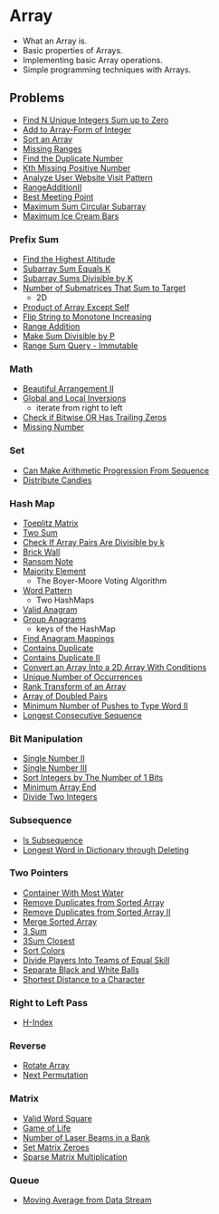 # Array

* What an Array is.
* Basic properties of Arrays.
* Implementing basic Array operations.
* Simple programming techniques with Arrays.

## Problems

- [Find N Unique Integers Sum up to Zero](./FindNUniqueIntegersSumUpToZero.md)
- [Add to Array-Form of Integer](./AddToArrayFormInteger.md)
- [Sort an Array](./SortAnArray.md)
- [Missing Ranges](./MissingRanges.md)
- [Find the Duplicate Number](./FindTheDuplicateNumber.md)
- [Kth Missing Positive Number](./KthMissingPosNum.md)
- [Analyze User Website Visit Pattern](./AnalyzeUserWebsiteVisitPattern.md)
- [RangeAdditionII](./RangeAdditionII.md)
- [Best Meeting Point](./BestMeetingPoint.md)
- [Maximum Sum Circular Subarray](./MaxSumCircularSubarray.md)
- [Maximum Ice Cream Bars](./MaximumIceCreamBars.md)

### Prefix Sum

- [Find the Highest Altitude](./FindTheHighestAltitude.md)
- [Subarray Sum Equals K](./SubarraySumEqualsK.md)
- [Subarray Sums Divisible by K](./SubarraySumsDivisibleK.md)
- [Number of Submatrices That Sum to Target](./NumberSubmatricesSumTarget.md)
  - 2D
- [Product of Array Except Self](./ProductOfArrayExceptSelf.md)
- [Flip String to Monotone Increasing](./FlipStringMonoIncreasing.md)
- [Range Addition](./RangeAddition.md)
- [Make Sum Divisible by P](./MakeSumDivisibleP.md)
- [Range Sum Query - Immutable](./RangeSumQueryImmutable.md)

### Math

- [Beautiful Arrangement II](./BeautifulArrangementII.md)
- [Global and Local Inversions](./GlobalLocalInversions.md)
  - iterate from right to left
- [Check if Bitwise OR Has Trailing Zeros](./CheckIfBitwiseORHasTrailingZeros.md)
- [Missing Number](./MissingNumber.md)

### Set

- [Can Make Arithmetic Progression From Sequence](./CanMakeArithmeticProgressionFromSequence.md)
- [Distribute Candies](./DistributeCandies.md)

### Hash Map

- [Toeplitz Matrix](./ToeplitzMatrix.md)
- [Two Sum](./TwoSum.md)
- [Check If Array Pairs Are Divisible by k](./CheckIfArrayPairsAreDivisibleByK.md)
- [Brick Wall](./BrickWall.md)
- [Ransom Note](./RansomNote.md)
- [Majority Element](./MajorityElement.md)
  - The Boyer-Moore Voting Algorithm
- [Word Pattern](./WordPattern.md)
  - Two HashMaps
- [Valid Anagram](./ValidAnagram.md)
- [Group Anagrams](./GroupAnagrams.md)
  - keys of the HashMap
- [Find Anagram Mappings](./FindAnagramMappings.md)
- [Contains Duplicate](./ContainsDuplicate.md) 
- [Contains Duplicate II](./ContainsDuplicateII.md)
- [Convert an Array Into a 2D Array With Conditions](./ConvertArrayIntoA2DArrayWithConditions.md)
- [Unique Number of Occurrences](./UniqueNumberOfOccurrences.md)
- [Rank Transform of an Array](./RankTransformOfAnArray.md)
- [Array of Doubled Pairs](./ArrDoubledPairs.md)
- [Minimum Number of Pushes to Type Word II](./MinimumNumberOfPushesToTypeWordII.md)
- [Longest Consecutive Sequence](./LongestConsecutiveSequence.md)

### Bit Manipulation

- [Single Number II](./SingleNumberII.md)
- [Single Number III](./SingleNumberIII.md)
- [Sort Integers by The Number of 1 Bits](./SortIntegersByTheNumberOf1Bits.md)
- [Minimum Array End](./MinimumArrayEnd.md)
- [Divide Two Integers](./DivideTwoIntegers.md)

### Subsequence

- [Is Subsequence](./IsSubsequence.md)
- [Longest Word in Dictionary through Deleting](./LongestWordDictionaryDeleting.md)

### Two Pointers

- [Container With Most Water](./ContainerWithMostWater.md)
- [Remove Duplicates from Sorted Array](./RemoveDuplicatesFromSortedArray.md)
- [Remove Duplicates from Sorted Array II](./RemoveDuplicatesFromSortedArrayII.md)
- [Merge Sorted Array](./MergeSortedArray.md)
- [3 Sum](./3Sum.md)
- [3Sum Closest](./3SumClosest.md)
- [Sort Colors](./SortColors.md)
- [Divide Players Into Teams of Equal Skill](./DividePlayersIntoTeamsOfEqualSkill.md)
- [Separate Black and White Balls](./SeparateBlackAndWhiteBalls.md)
- [Shortest Distance to a Character](./ShortestDistanceCharacter.md)

### Right to Left Pass

- [H-Index](./HIndex.md)

### Reverse

- [Rotate Array](./RotateArray.md)
- [Next Permutation](./NextPermutation.md)

### Matrix

- [Valid Word Square](./ValidWordSquare.md)
- [Game of Life](./GameOfLife.md)
- [Number of Laser Beams in a Bank](./NumberOfLaserBeamsInABank.md)
- [Set Matrix Zeroes](./SetMatrixZeroes.md)
- [Sparse Matrix Multiplication](./SparseMatrixMultiplication.md)

### Queue

- [Moving Average from Data Stream](./MovingAverageFromDataStream.md)